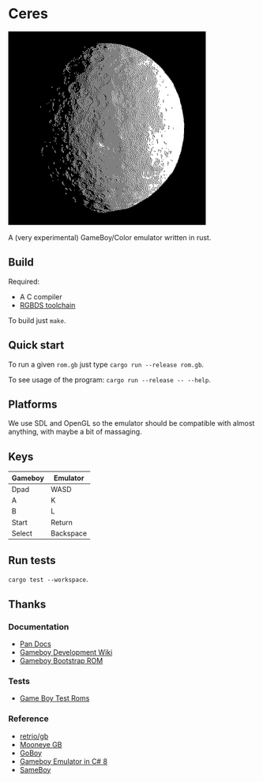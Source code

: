 # Ceres

![logo](./images/ceres.webp)

A (very experimental) GameBoy/Color emulator written in rust.

## Build

Required:

- A C compiler
- [RGBDS toolchain](https://rgbds.gbdev.io/)

To build just `make`.

## Quick start

To run a given `rom.gb` just type `cargo run --release rom.gb`.

To see usage of the program: `cargo run --release -- --help`.

## Platforms

We use SDL and OpenGL so the emulator should be compatible with almost anything,
with maybe a bit of massaging.

## Keys

| Gameboy | Emulator  |
| ------- | --------- |
| Dpad    | WASD      |
| A       | K         |
| B       | L         |
| Start   | Return    |
| Select  | Backspace |

## Run tests

`cargo test --workspace`.

## Thanks

### Documentation

- [Pan Docs](https://gbdev.io/pandocs/)
- [Gameboy Development Wiki](https://gbdev.gg8.se/wiki/articles/Main_Page)
- [Gameboy Bootstrap ROM](https://gbdev.gg8.se/wiki/articles/Gameboy_Bootstrap_ROM#Contents_of_the_ROM)

### Tests

- [Game Boy Test Roms](https://github.com/c-sp/gameboy-test-roms)

### Reference

- [retrio/gb](https://github.com/retrio/gb)
- [Mooneye GB](https://github.com/Gekkio/mooneye-gb)
- [GoBoy](https://github.com/Humpheh/goboy)
- [Gameboy Emulator in C# 8](https://github.com/DaveTCode/gameboy-emulator-dotnet)
- [SameBoy](https://github.com/LIJI32/SameBoy)
